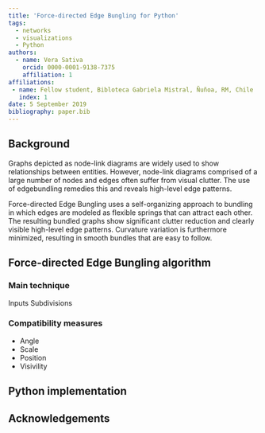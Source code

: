 ```yaml
---
title: 'Force-directed Edge Bungling for Python'
tags:
  - networks
  - visualizations
  - Python
authors:
  - name: Vera Sativa
    orcid: 0000-0001-9138-7375
    affiliation: 1
affiliations:
 - name: Fellow student, Bibloteca Gabriela Mistral, Ñuñoa, RM, Chile
   index: 1
date: 5 September 2019
bibliography: paper.bib
---
```


## Background

Graphs depicted as node-link diagrams are widely used to show relationships between entities. However, node-link diagrams comprised of a large number of nodes and edges often suffer from visual clutter. The use of edgebundling remedies this and reveals high-level edge patterns.

Force-directed Edge Bungling uses a self-organizing approach to bundling in which edges are modeled as flexible springs that can attract each other. The resulting bundled graphs show significant clutter reduction and clearly visible high-level edge patterns. Curvature variation is furthermore minimized, resulting in smooth bundles that are easy to follow.

## Force-directed Edge Bungling algorithm
### Main technique
Inputs
Subdivisions
### Compatibility measures
 - Angle
 - Scale
 - Position
 - Visivility
## Python implementation

## Acknowledgements
